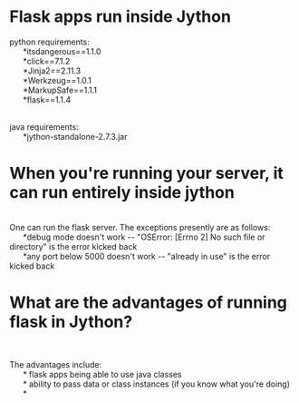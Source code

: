 <h1>Flask apps run inside Jython</h1>

python requirements:<br>
&nbsp;&nbsp;&nbsp;&nbsp;&nbsp;&nbsp;*itsdangerous==1.1.0<br>
&nbsp;&nbsp;&nbsp;&nbsp;&nbsp;&nbsp;*click==7.1.2<br>
&nbsp;&nbsp;&nbsp;&nbsp;&nbsp;&nbsp;*Jinja2==2.11.3<br>
&nbsp;&nbsp;&nbsp;&nbsp;&nbsp;&nbsp;*Werkzeug==1.0.1<br>
&nbsp;&nbsp;&nbsp;&nbsp;&nbsp;&nbsp;*MarkupSafe==1.1.1<br>
&nbsp;&nbsp;&nbsp;&nbsp;&nbsp;&nbsp;*flask==1.1.4<br>

<br>
java requirements:<br>
&nbsp;&nbsp;&nbsp;&nbsp;&nbsp;&nbsp;*jython-standalone-2.7.3.jar<br>

<h1> When you're running your server, it can run entirely inside jython</h1><br>
One can run the flask server. The exceptions presently are as follows:<br>
&nbsp;&nbsp;&nbsp;&nbsp;&nbsp;&nbsp;*debug mode doesn't work -- "OSError: [Errno 2] No such file or directory" is the error kicked back<br>
&nbsp;&nbsp;&nbsp;&nbsp;&nbsp;&nbsp;*any port below 5000 doesn't work -- "already in use" is the error kicked back<br>

<h1> What are the advantages of running flask in Jython?</h1><br>

The advantages include:<br>
&nbsp;&nbsp;&nbsp;&nbsp;&nbsp;&nbsp;* flask apps being able to use java classes<br>
&nbsp;&nbsp;&nbsp;&nbsp;&nbsp;&nbsp;* ability to pass data or class instances (if you know what you're doing)<br>
&nbsp;&nbsp;&nbsp;&nbsp;&nbsp;&nbsp;* <br>
